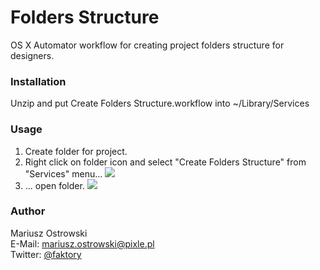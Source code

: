 # Folders Structure
OS X Automator workflow for creating project folders structure for designers.

### Installation
Unzip and put Create Folders Structure.workflow into ~/Library/Services

### Usage
1. Create folder for project.
2. Right click on folder icon and select "Create Folders Structure" from "Services" menu...
![](https://raw.githubusercontent.com/mariuszostrowski/foldersstructure/master/howto/cf01.jpg)
3. ... open folder.
![](https://raw.githubusercontent.com/mariuszostrowski/foldersstructure/master/howto/cf02.jpg)

### Author
Mariusz Ostrowski  
E-Mail: mariusz.ostrowski@pixle.pl  
Twitter: [@faktory](https://twitter.com/faktory)
